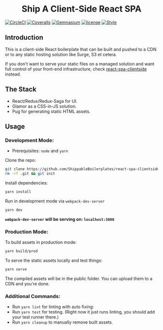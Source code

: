 <h1 align='center'>Ship A Client-Side React SPA</h1>


[![CircleCI](https://img.shields.io/circleci/project/github/ShippableBoilerplates/react-spa-clientside-cdn.svg?style=flat-square)](https://circleci.com/gh/ShippableBoilerplates/react-spa-clientside-cdn)
[![Coveralls](https://img.shields.io/coveralls/ShippableBoilerplates/react-spa-clientside-cdn.svg?style=flat-square)](https://coveralls.io/github/ShippableBoilerplates/react-spa-clientside-cdn)
[![Gemnasium](https://img.shields.io/gemnasium/ShippableBoilerplates/react-spa-clientside-cdn.svg?style=flat-square)](https://gemnasium.com/github.com/ShippableBoilerplates/react-spa-clientside-cdn)
[![license](https://img.shields.io/github/license/ShippableBoilerplates/react-spa-clientside-cdn.svg?style=flat-square)](https://img.shields.io/github/license/ShippableBoilerplates/react-spa-clientside-cdn)
[![Style](https://img.shields.io/badge/code%20style-standard%2F4-ff69b4.svg?style=flat-square)]()


## Introduction

This is a client-side React boilerplate that can be built and pushed to a CDN or to any static hosting solution like Surge, S3 et cetera.

If you don't want to serve your static files on a managed solution and want full control of your front-end infrastructure, check [react-spa-clientside](https://github.com/ShippableBoilerplates/react-spa-clientside) instead.

## The Stack

- React/Redux/Redux-Saga for UI.
- Glamor as a CSS-in-JS solution.
- Pug for generating static HTML assets.

## Usage

### Development Mode:

- Prerequisites: `node` and `yarn`

Clone the repo:

```bash
git clone https://github.com/ShippableBoilerplates/react-spa-clientside-cdn
rm -rf .git && git init
```
Install dependencies:

```bash
yarn install
```

Run in development mode via `webpack-dev-server`

```bash
yarn dev
```

**`webpack-dev-server` will be serving on: `localhost:3000`**

### Production Mode:

To build assets in production mode:

```bash
yarn build/prod
```

To serve the static assets locally and test things:

```bash
yarn serve
```

The compiled assets will be in the public folder. You can upload them to a CDN and you're done.

### Additional Commands:

- Run `yarn lint` for linting with auto fixing:
- Run `yarn test` for testing. (Right now it just runs linting, you should add your test runner there.)
- Run `yarn cleanup` to manually remove built assets.
